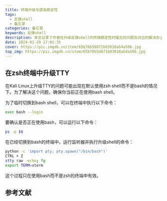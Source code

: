 ```yaml
---
title: 终端升级与提高稳定性
tags:
  - 反弹shell
  - 备忘录
categories: 备忘录
keywords: 反弹shell
description: 本文记录了作者在升级反弹shell的终端稳定性时碰见的问题及对应的解决办法；
date: 2024-01-29 17:01:35
cover: https://pic.imgdb.cn/item/65b76b5d871b83018ab4a506.jpg
top_img: https://pic.imgdb.cn/item/65b76b5d871b83018ab4a506.jpg
---
```


## 在zsh终端中升级TTY

在Kali Linux上升级TTY的问题可能出现在默认使用zsh shell而不是bash的情况下。为了解决这个问题，确保你当前正在使用bash shell。

为了临时切换到bash shell，可以在终端中执行以下命令：

```bash
exec bash --login
```

要确认是否正在使用bash，可以运行以下命令：

```bash
ps -p $$
```

在已经切换到bash的终端中，运行监听器并执行升级shell的命令：

```bash
python -c 'import pty; pty.spawn("/bin/bash")'
CTRL + Z
stty raw -echo; fg
export TERM=xterm
```

这个过程只在使用bash而不是zsh的终端中有效。
## 参考文献

